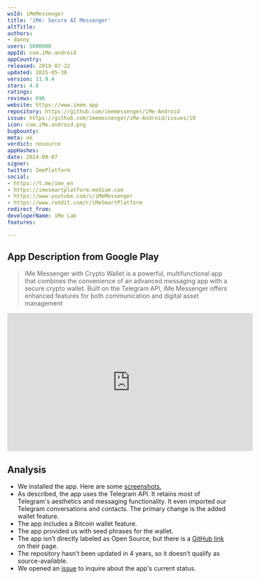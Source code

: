 ```yaml
---
wsId: iMeMessenger
title: 'iMe: Secure AI Messenger'
altTitle: 
authors:
- danny
users: 5000000
appId: com.iMe.android
appCountry: 
released: 2019-07-22
updated: 2025-05-30
version: 11.9.4
stars: 4.6
ratings: 
reviews: 696
website: https://www.imem.app
repository: https://github.com/imemessenger/iMe-Android
issue: https://github.com/imemessenger/iMe-Android/issues/10
icon: com.iMe.android.png
bugbounty: 
meta: ok
verdict: nosource
appHashes: 
date: 2024-09-07
signer: 
twitter: ImePlatform
social:
- https://t.me/ime_en
- https://imesmartplatform.medium.com
- https://www.youtube.com/c/iMeMessenger
- https://www.reddit.com/r/iMeSmartPlatform
redirect_from: 
developerName: iMe Lab
features: 

---
```


## App Description from Google Play

> iMe Messenger with Crypto Wallet is a powerful, multifunctional app that combines the convenience of an advanced messaging app with a secure crypto wallet. Built on the Telegram API, iMe Messenger offers enhanced features for both communication and digital asset management

<iframe width="560" height="315" src="https://www.youtube.com/embed/TL6QidVefJ8?si=iuHytmXBXIFT5sEw" title="YouTube video player" frameborder="0" allow="accelerometer; autoplay; clipboard-write; encrypted-media; gyroscope; picture-in-picture; web-share" referrerpolicy="strict-origin-when-cross-origin" allowfullscreen></iframe>

## Analysis

- We installed the app. Here are some [screenshots.](https://x.com/BitcoinWalletz/status/1832307509446767030)
- As described, the app uses the Telegram API. It retains most of Telegram's aesthetics and messaging functionality. It even imported our Telegram conversations and contacts. The primary change is the added wallet feature.
- The app includes a Bitcoin wallet feature.
- The app provided us with seed phrases for the wallet. 
- The app isn’t directly labeled as Open Source, but there is a [GitHub link](https://github.com/imemessenger/iMe-Android) on their page.
- The repository hasn’t been updated in 4 years, so it doesn’t qualify as source-available. 
- We opened an [issue](https://github.com/imemessenger/iMe-Android/issues/10) to inquire about the app's current status.
